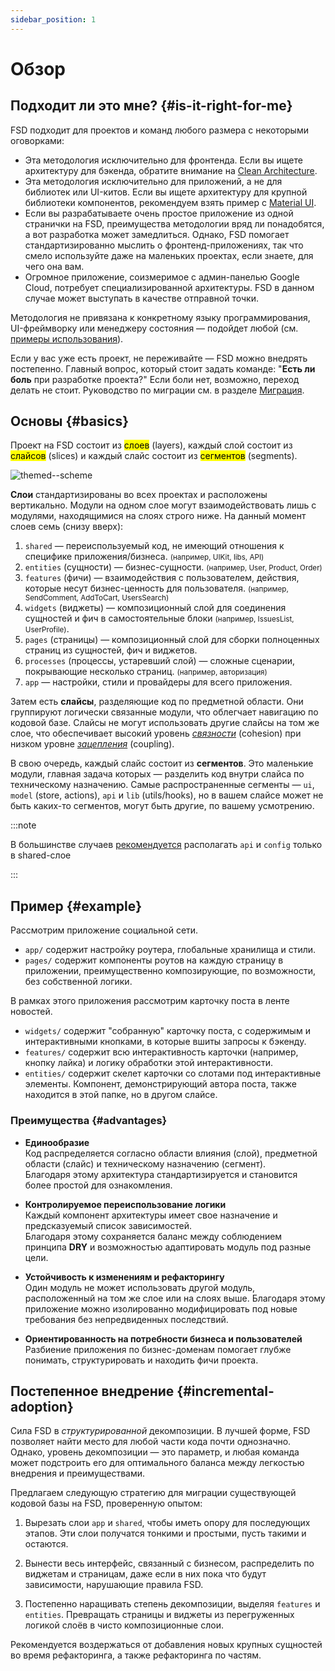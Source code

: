 ```yaml
---
sidebar_position: 1
---
```


# Обзор

## Подходит ли это мне? {#is-it-right-for-me}

FSD подходит для проектов и команд любого размера с некоторыми оговорками:

- Эта методология исключительно для фронтенда. Если вы ищете архитектуру для бэкенда, обратите внимание на [Clean Architecture][refs-clean-architecture].
- Эта методология исключительно для приложений, а не для библиотек или UI-китов. Если вы ищете архитектуру для крупной библиотеки компонентов, рекомендуем взять пример с [Material UI][ext-material-ui].
- Если вы разрабатываете очень простое приложение из одной странички на FSD, преимущества методологии вряд ли понадобятся, а вот разработка может замедлиться. Однако, FSD помогает стандартизированно мыслить о фронтенд-приложениях, так что смело используйте даже на маленьких проектах, если знаете, для чего она вам.
- Огромное приложение, соизмеримое с админ-панелью Google Cloud, потребует специализированной архитектуры. FSD в данном случае может выступать в качестве отправной точки.

Методология не привязана к конкретному языку программирования, UI-фреймворку или менеджеру состояния — подойдет любой (см. [примеры использования][refs-examples]).

Если у вас уже есть проект, не переживайте — FSD можно внедрять постепенно. Главный вопрос, который стоит задать команде: "**Есть ли боль** при разработке проекта?" Если боли нет, возможно, переход делать не стоит. Руководство по миграции см. в разделе [Миграция][refs-migration].


## Основы {#basics}

Проект на FSD состоит из <mark>слоев</mark> (layers), каждый слой состоит из <mark>слайсов</mark> (slices) и каждый слайс состоит из <mark>сегментов</mark> (segments).

![themed--scheme](/img/visual_schema.jpg)

**Слои** стандартизированы во всех проектах и расположены вертикально. Модули на одном слое могут взаимодействовать лишь с модулями, находящимися на слоях строго ниже. На данный момент слоев семь (снизу вверх):

1. `shared` — переиспользуемый код, не имеющий отношения к специфике приложения/бизнеса.
    <small>(например, UIKit, libs, API)</small>
2. `entities` (сущности) — бизнес-сущности.
    <small>(например, User, Product, Order)</small>
3. `features` (фичи) — взаимодействия с пользователем, действия, которые несут бизнес-ценность для пользователя.
    <small>(например, SendComment, AddToCart, UsersSearch)</small>
4. `widgets` (виджеты) — композиционный слой для соединения сущностей и фич в самостоятельные блоки
    <small>(например, IssuesList, UserProfile)</small>.
5. `pages` (страницы) — композиционный слой для сборки полноценных страниц из сущностей, фич и виджетов.
6. `processes` (процессы, устаревший слой) — сложные сценарии, покрывающие несколько страниц.
    <small>(например, авторизация)</small>
7. `app` — настройки, стили и провайдеры для всего приложения.

Затем есть **слайсы**, разделяющие код по предметной области. Они группируют логически связанные модули, что облегчает навигацию по кодовой базе. Слайсы не могут использовать другие слайсы на том же слое, что обеспечивает высокий уровень [_связности_][refs-wiki-cohesion] (cohesion) при низком уровне [_зацепления_][refs-wiki-coupling] (coupling).

В свою очередь, каждый слайс состоит из **сегментов**. Это маленькие модули, главная задача которых — разделить код внутри слайса по техническому назначению. Самые распространенные сегменты — `ui`, `model` (store, actions), `api` и `lib` (utils/hooks), но в вашем слайсе может не быть каких-то сегментов, могут быть другие, по вашему усмотрению.

:::note

В большинстве случаев [рекомендуется][ext-disc-api] располагать `api` и `config` только в shared-слое

:::

## Пример {#example}

Рассмотрим приложение социальной сети.

* `app/` содержит настройку роутера, глобальные хранилища и стили.
* `pages/` содержит компоненты роутов на каждую страницу в приложении, преимущественно композирующие, по возможности, без собственной логики.

В рамках этого приложения рассмотрим карточку поста в ленте новостей.

* `widgets/` содержит "собранную" карточку поста, с содержимым и интерактивными кнопками, в которые вшиты запросы к бэкенду.
* `features/` содержит всю интерактивность карточки (например, кнопку лайка) и логику обработки этой интерактивности.
* `entities/` содержит скелет карточки со слотами под интерактивные элементы. Компонент, демонстрирующий автора поста, также находится в этой папке, но в другом слайсе.

### Преимущества {#advantages}

- **Единообразие**  
  Код распределяется согласно области влияния (слой), предметной области (слайс) и техническому назначению (сегмент).  
  Благодаря этому архитектура стандартизируется и становится более простой для ознакомления.

- **Контролируемое переиспользование логики**  
  Каждый компонент архитектуры имеет свое назначение и предсказуемый список зависимостей.  
  Благодаря этому сохраняется баланс между соблюдением принципа **DRY** и возможностью адаптировать модуль под разные цели.

- **Устойчивость к изменениям и рефакторингу**  
  Один модуль не может использовать другой модуль, расположенный на том же слое или на слоях выше.
  Благодаря этому приложение можно изолированно модифицировать под новые требования без непредвиденных последствий.

- **Ориентированность на потребности бизнеса и пользователей**  
  Разбиение приложения по бизнес-доменам помогает глубже понимать, структурировать и находить фичи проекта.

## Постепенное внедрение {#incremental-adoption}

Сила FSD в _структурированной_ декомпозиции. В лучшей форме, FSD позволяет найти место для любой части кода почти однозначно. Однако, уровень декомпозиции — это параметр, и любая команда может подстроить его для оптимального баланса между легкостью внедрения и преимуществами.

Предлагаем следующую стратегию для миграции существующей кодовой базы на FSD, проверенную опытом:

1. Вырезать слои `app` и `shared`, чтобы иметь опору для последующих этапов. Эти слои получатся тонкими и простыми, пусть такими и остаются.

2. Вынести весь интерфейс, связанный с бизнесом, распределить по виджетам и страницам, даже если в них пока что будут зависимости, нарушающие правила FSD.

3. Постепенно наращивать степень декомпозиции, выделяя `features` и `entities`. Превращать страницы и виджеты из перегруженных логикой слоёв в чисто композиционные слои.

Рекомендуется воздержаться от добавления новых крупных сущностей во время рефакторинга, а также рефакторинга по частям.

[refs-clean-architecture]: https://medium.com/codex/clean-architecture-for-dummies-df6561d42c94
[ext-disc-api]: https://github.com/feature-sliced/documentation/discussions/66
[ext-material-ui]: https://github.com/mui/material-ui
[refs-examples]: /examples
[refs-migration]: /docs/guides/migration/from-legacy
[refs-wiki-cohesion]: https://ru.wikipedia.org/wiki/%D0%A1%D0%B2%D1%8F%D0%B7%D0%BD%D0%BE%D1%81%D1%82%D1%8C_(%D0%BF%D1%80%D0%BE%D0%B3%D1%80%D0%B0%D0%BC%D0%BC%D0%B8%D1%80%D0%BE%D0%B2%D0%B0%D0%BD%D0%B8%D0%B5)
[refs-wiki-coupling]: https://ru.wikipedia.org/wiki/%D0%97%D0%B0%D1%86%D0%B5%D0%BF%D0%BB%D0%B5%D0%BD%D0%B8%D0%B5_(%D0%BF%D1%80%D0%BE%D0%B3%D1%80%D0%B0%D0%BC%D0%BC%D0%B8%D1%80%D0%BE%D0%B2%D0%B0%D0%BD%D0%B8%D0%B5)
